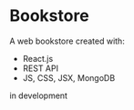 # Bookstore

A web bookstore created with:

- React.js
- REST API
- JS, CSS, JSX, MongoDB

in development

